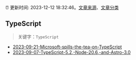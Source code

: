 :alarm_clock: 更新时间: 2023-12-12 18:32:46。[文章来源](/README.md)、[文章分类](/TAGS.md)

## TypeScript


> 关键字：`TypeScript`



- [2023-09-21-Microsoft-spills-the-tea-on-TypeScript](https://javascriptweekly.com/issues/655) 
- [2023-09-07-TypeScript-5.2,-Node-20.6,-and-Astro-3.0](https://javascriptweekly.com/issues/653) 
